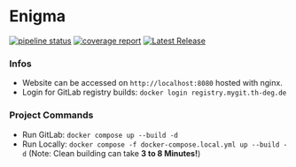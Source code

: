# Enigma
[![pipeline status](https://mygit.th-deg.de/ts19084/enigma/badges/dev/pipeline.svg)](https://mygit.th-deg.de/ts19084/enigma/-/pipelines)
[![coverage report](https://mygit.th-deg.de/ts19084/enigma/badges/dev/coverage.svg)](https://mygit.th-deg.de/ts19084/enigma/-/commits/main)
[![Latest Release](https://mygit.th-deg.de/ts19084/enigma/-/badges/release.svg)](https://mygit.th-deg.de/ts19084/enigma/-/releases)


### Infos
- Website can be accessed on `http://localhost:8080` hosted with nginx.
- Login for GitLab registry builds: `docker login registry.mygit.th-deg.de`

### Project Commands
- Run GitLab: `docker compose up --build -d` 
- Run Locally: `docker compose -f docker-compose.local.yml up --build -d` (Note: Clean building can take **3 to 8 Minutes!**)
